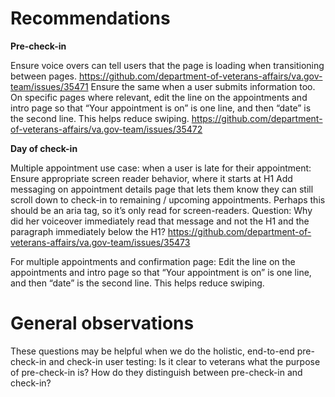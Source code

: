 
Recommendations
===

**Pre-check-in**

Ensure voice overs can tell users that the page is loading when transitioning between pages. 
https://github.com/department-of-veterans-affairs/va.gov-team/issues/35471
Ensure the same when a user submits information too. 
On specific pages where relevant, edit the line on the appointments and intro page so that “Your appointment is on” is one line, and then “date” is the second line. This helps reduce swiping. 
https://github.com/department-of-veterans-affairs/va.gov-team/issues/35472

**Day of check-in**

Multiple appointment use case: when a user is late for their appointment:
Ensure appropriate screen reader behavior, where it starts at H1 
Add messaging on appointment details page that lets them know they can still scroll down to check-in to remaining / upcoming appointments. Perhaps this should be an aria tag, so it’s only read for screen-readers. Question: Why did her voiceover immediately read that message and not the H1 and the paragraph immediately below the H1? 
https://github.com/department-of-veterans-affairs/va.gov-team/issues/35473


For multiple appointments and confirmation page: Edit the line on the appointments and intro page so that “Your appointment is on” is one line, and then “date” is the second line. This helps reduce swiping. 


General observations
===
These questions may be helpful when we do the holistic, end-to-end pre-check-in and check-in user testing: 
Is it clear to veterans what the purpose of pre-check-in is? 
How do they distinguish between pre-check-in and check-in? 


